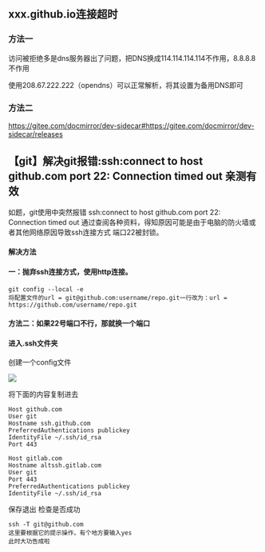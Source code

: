 ## xxx.github.io连接超时
### 方法一

访问被拒绝多是dns服务器出了问题，把DNS换成114.114.114.114不作用，8.8.8.8不作用

使用208.67.222.222（opendns）可以正常解析，将其设置为备用DNS即可

### 方法二

https://gitee.com/docmirror/dev-sidecar#https://gitee.com/docmirror/dev-sidecar/releases



## 【git】解决git报错:ssh:connect to host github.com port 22: Connection timed out 亲测有效

如题，git使用中突然报错
ssh:connect to host github.com port 22: Connection timed out
通过查阅各种资料，得知原因可能是由于电脑的防火墙或者其他网络原因导致ssh连接方式 端口22被封锁。

#### 解决方法

#### 一：抛弃ssh连接方式，使用http连接。

```
git config --local -e
将配置文件的url = git@github.com:username/repo.git一行改为：url = https://github.com/username/repo.git
```

#### 方法二：如果22号端口不行，那就换一个端口

#### 进入.ssh文件夹

创建一个config文件

![](C:\projectGit\w703001848.github.io\错误排除\z7drxuznvgnea_e581f158a2904c7597a852544116edf9.png)

将下面的内容复制进去

```
Host github.com
User git
Hostname ssh.github.com
PreferredAuthentications publickey
IdentityFile ~/.ssh/id_rsa
Port 443

Host gitlab.com
Hostname altssh.gitlab.com
User git
Port 443
PreferredAuthentications publickey
IdentityFile ~/.ssh/id_rsa
```

保存退出
检查是否成功

```
ssh -T git@github.com 
这里要根据它的提示操作，有个地方要输入yes
此时大功告成啦
```

